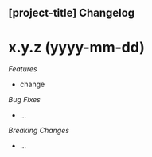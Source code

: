 ## [project-title] Changelog

<a name="x.y.z"></a>
# x.y.z (yyyy-mm-dd)

*Features*
* change

*Bug Fixes*
* ...

*Breaking Changes*
* ...
